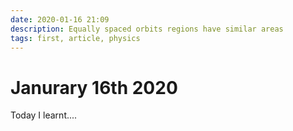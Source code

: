```yaml
---
date: 2020-01-16 21:09
description: Equally spaced orbits regions have similar areas
tags: first, article, physics
---
```

# Janurary 16th 2020

Today I learnt....
